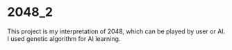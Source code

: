 # 2048_2
This project is my interpretation of 2048, which can be played by user or AI. I used genetic algorithm for AI learning. 
